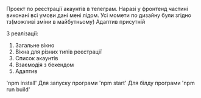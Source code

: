 Проект по реєстрації акаунтів в телеграм. 
Наразі у фронтенд частині виконані всі умови дані мені лідом. 
Усі момети по дизайну були згідно тз(можливі зміни в майбутньому)
Адаптив присутній

З реалізації:
1) Загальне вікно
2) Вікна для різних типів реєстрації
3) Список акаунтів
4) Взаємодія з бекендом
5) Адаптив

'npm install'
Для запуску програми 'npm start'
Для білду програми 'npm run build'
